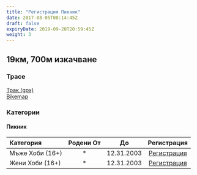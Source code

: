 ```yaml
---
title: "Регистрация Пикник"
date: 2017-08-05T08:14:45Z
draft: false
expiryDate: 2019-09-20T20:59:45Z
weight: 3
---
```


## 19км, 700м изкачване
### Трасе  
[Трак (gpx)](https://drive.google.com/file/d/1mtRZ3nVulS3SvMtFwTIgwJzj0ww0W7Sr/view?usp=sharing)  
[Bikemap]()  


### Категории
#### Пикник
Категория         | Родени От |      До   | Регистрация     
:-----------------|:---------:|:---------:|:-----------:
 Мъже Хоби (16+)  |     *     | 12.31.2003| [Регистрация](http://www.veloclubmammut.com/murgash-picnic-reg)
 Жени Хоби  (16+) |     *     | 12.31.2003| [Регистрация](http://www.veloclubmammut.com/murgash-picnic-reg)

